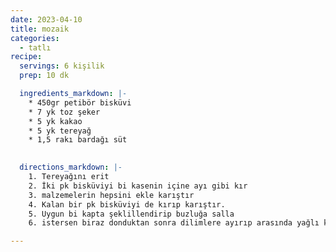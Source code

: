 ```yaml
---
date: 2023-04-10
title: mozaik
categories:
  - tatlı
recipe:
  servings: 6 kişilik
  prep: 10 dk

  ingredients_markdown: |-
    * 450gr petibör bisküvi
    * 7 yk toz şeker
    * 5 yk kakao
    * 5 yk tereyağ
    * 1,5 rakı bardağı süt
    

  directions_markdown: |-
    1. Tereyağını erit
    2. İki pk bisküviyi bi kasenin içine ayı gibi kır
    3. malzemelerin hepsini ekle karıştır
    4. Kalan bir pk bisküviyi de kırıp karıştır. 
    5. Uygun bi kapta şeklillendirip buzluğa salla
    6. istersen biraz donduktan sonra dilimlere ayırıp arasında yağlı kağıtla bireysel dondurabilirsin.

---
```

